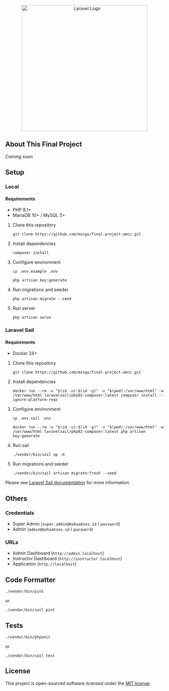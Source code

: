 <p align="center"><a href="https://laravel.com" target="_blank"><img src="https://raw.githubusercontent.com/laravel/art/master/logo-lockup/5%20SVG/2%20CMYK/1%20Full%20Color/laravel-logolockup-cmyk-red.svg" width="400" alt="Laravel Logo"></a></p>

## About This Final Project

_Coming soon_

## Setup

### Local

#### Requirements

- PHP 8.1+
- MariaDB 10+ / MySQL 5+

1. Clone this repository
    ```shell
    git clone https://github.com/mxsgx/final-project-amcc.git
    ```

2. Install dependencies
    ```shell
    composer install
    ```

3. Configure environment
    ```shell
    cp .env.example .env
    ```
    ```shell
    php artisan key:generate
    ```

4. Run migrations and seeder
    ```shell
    php artisan migrate --seed
    ```

5. Run server
    ```shell
    php artisan serve
    ```

### Laravel Sail

#### Requirements

- Docker 24+

1. Clone this repository
    ```shell
    git clone https://github.com/mxsgx/final-project-amcc.git
    ```

2. Install dependencies
    ```shell
    docker run --rm -u "$(id -u):$(id -g)" -v "$(pwd):/var/www/html" -w /var/www/html laravelsail/php82-composer:latest composer install --ignore-platform-reqs
    ```

3. Configure environment
    ```shell
    cp .env.sail .env
    ```
    ```shell
    docker run --rm -u "$(id -u):$(id -g)" -v "$(pwd):/var/www/html" -w /var/www/html laravelsail/php82-composer:latest php artisan key:generate
    ```

4. Run sail
    ```shell
    ./vendor/bin/sail up -d
    ```

5. Run migrations and seeder
    ```shell
    ./vendor/bin/sail artisan migrate:fresh --seed
    ```

Please see [Laravel Sail documentation](https://laravel.com/docs/10.x/sail) for more information.

## Others

### Credentials

- Super Admin (`super.admin@mahaakses.id` / `password`)
- Admin (`admin@mahaakses.id` / `password`)

### URLs

- Admin Dashboard (`http://admin.localhost`)
- Instructor Dashboard (`http://instructor.localhost`)
- Application (`http://localhost`)

## Code Formatter

```shell
./vendor/bin/pint
```

or

```shell
./vendor/bin/sail pint
```

## Tests

```shell
./vendor/bin/phpunit
```

or

```shell
./vendor/bin/sail test
```

## License

This project is open-sourced software licensed under the [MIT license](https://opensource.org/licenses/MIT).
